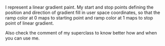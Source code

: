 I represent a linear gradient paint.
My start and stop points defining 
the position and direction of gradient fill 
in user space coordinates,
so that the ramp color at 0 maps to starting point
and ramp color at 1 maps to stop point of linear gradient.



Also check the comment of my superclass to know better how and when you can use me.
